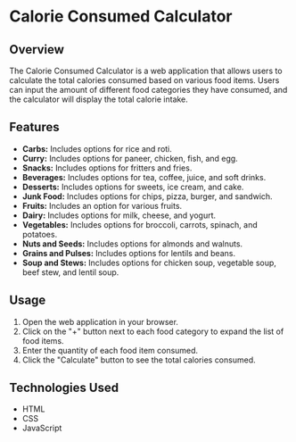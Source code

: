 # Calorie Consumed Calculator

## Overview
The Calorie Consumed Calculator is a web application that allows users to calculate the total calories consumed based on various food items. Users can input the amount of different food categories they have consumed, and the calculator will display the total calorie intake.

## Features
- **Carbs:** Includes options for rice and roti.
- **Curry:** Includes options for paneer, chicken, fish, and egg.
- **Snacks:** Includes options for fritters and fries.
- **Beverages:** Includes options for tea, coffee, juice, and soft drinks.
- **Desserts:** Includes options for sweets, ice cream, and cake.
- **Junk Food:** Includes options for chips, pizza, burger, and sandwich.
- **Fruits:** Includes an option for various fruits.
- **Dairy:** Includes options for milk, cheese, and yogurt.
- **Vegetables:** Includes options for broccoli, carrots, spinach, and potatoes.
- **Nuts and Seeds:** Includes options for almonds and walnuts.
- **Grains and Pulses:** Includes options for lentils and beans.
- **Soup and Stews:** Includes options for chicken soup, vegetable soup, beef stew, and lentil soup.

## Usage
1. Open the web application in your browser.
2. Click on the "+" button next to each food category to expand the list of food items.
3. Enter the quantity of each food item consumed.
4. Click the "Calculate" button to see the total calories consumed.

## Technologies Used
- HTML
- CSS
- JavaScript

